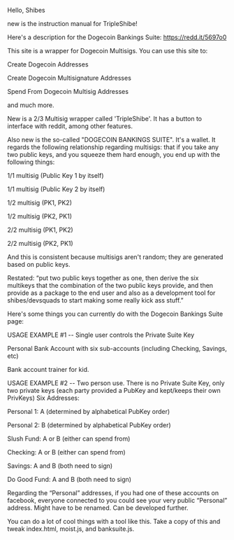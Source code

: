 
Hello, Shibes

new is the instruction manual for TripleShibe!

Here's a description for the Dogecoin Bankings Suite: https://redd.it/5697o0

This site is a wrapper for Dogecoin Multisigs. You can use this site to:

Create Dogecoin Addresses

Create Dogecoin Multisignature Addresses

Spend From Dogecoin Multisig Addresses

and much more.

New is a 2/3 Multisig wrapper called 'TripleShibe'. It has a button to interface with reddit, among other features.

Also new is the so-called "DOGECOIN BANKINGS SUITE". It's a wallet. It regards the following relationship regarding multisigs: that if you take any two public keys, and you squeeze them hard enough, you end up with the following things:

1/1 multisig (Public Key 1 by itself)

1/1 multisig (Public Key 2 by itself)

1/2 multisig (PK1, PK2)

1/2 multisig (PK2, PK1) 

2/2 multisig (PK1, PK2)

2/2 multisig (PK2, PK1)


And this is consistent because multisigs aren't random; they are generated based on public keys.

Restated:  “put two public keys together as one, then derive the six multikeys that the combination of the two public keys provide, and then provide as a package to the end user and also as a development tool for shibes/devsquads to start making some really kick ass stuff.”



Here's some things you can currently do with the Dogecoin Bankings Suite page:

USAGE EXAMPLE #1 -- Single user controls the Private Suite Key 

Personal Bank Account with six sub-accounts (including Checking, Savings, etc)

Bank account trainer for kid.



USAGE EXAMPLE #2 -- Two person use. There is no Private Suite Key, only two private keys (each party provided a PubKey and kept/keeps their own PrivKeys)
Six Addresses:

Personal 1: A (determined by alphabetical PubKey order)

Personal 2: B (determined by alphabetical PubKey order)

Slush Fund: A or B (either can spend from)

Checking: A or B  (either can spend from)

Savings: A and B (both need to sign)

Do Good Fund: A and B (both need to sign)


Regarding the “Personal” addresses, if you had one of these accounts on facebook, everyone connected to you could see your very public “Personal”  address. Might have to be renamed. Can be developed further.

You can do a lot of cool things with a tool like this. Take a copy of this and tweak index.html, moist.js, and banksuite.js.


















